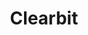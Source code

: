 ---
blog: https://clearbit.com/blog
facebook: https://facebook.com/clearbitinc
logohandle: clearbit
sort: clearbit
title: Clearbit
twitter: https://x.com/clearbit
website: https://clearbit.com/
---